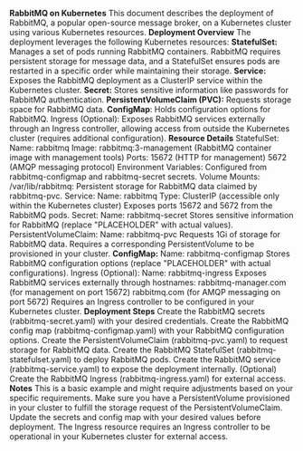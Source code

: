 **RabbitMQ on Kubernetes**
This document describes the deployment of RabbitMQ, a popular open-source message broker, on a Kubernetes cluster using various Kubernetes resources.
**Deployment Overview**
The deployment leverages the following Kubernetes resources:
**StatefulSet:** Manages a set of pods running RabbitMQ containers. RabbitMQ requires persistent storage for message data, and a StatefulSet ensures pods are restarted in a specific order while maintaining their storage.
**Service:** Exposes the RabbitMQ deployment as a ClusterIP service within the Kubernetes cluster.
**Secret:** Stores sensitive information like passwords for RabbitMQ authentication.
**PersistentVolumeClaim (PVC):** Requests storage space for RabbitMQ data.
**ConfigMap**: Holds configuration options for RabbitMQ.
Ingress (Optional): Exposes RabbitMQ services externally through an Ingress controller, allowing access from outside the Kubernetes cluster (requires additional configuration).
**Resource Details**
StatefulSet:
Name: rabbitmq
Image: rabbitmq:3-management (RabbitMQ container image with management tools)
Ports: 
15672 (HTTP for management)
5672 (AMQP messaging protocol)
Environment Variables: 
Configured from rabbitmq-configmap and rabbitmq-secret secrets.
Volume Mounts: 
/var/lib/rabbitmq: Persistent storage for RabbitMQ data claimed by rabbitmq-pvc.
Service:
Name: rabbitmq
Type: ClusterIP (accessible only within the Kubernetes cluster)
Exposes ports 15672 and 5672 from the RabbitMQ pods.
Secret:
Name: rabbitmq-secret
Stores sensitive information for RabbitMQ (replace "PLACEHOLDER" with actual values).
PersistentVolumeClaim:
Name: rabbitmq-pvc
Requests 1Gi of storage for RabbitMQ data.
Requires a corresponding PersistentVolume to be provisioned in your cluster.
**ConfigMap:**
Name: rabbitmq-configmap
Stores RabbitMQ configuration options (replace "PLACEHOLDER" with actual configurations).
Ingress (Optional):
Name: rabbitmq-ingress
Exposes RabbitMQ services externally through hostnames: 
rabbitmq-manager.com (for management on port 15672)
rabbitmq.com (for AMQP messaging on port 5672)
Requires an Ingress controller to be configured in your Kubernetes cluster.
**Deployment Steps**
Create the RabbitMQ secrets (rabbitmq-secret.yaml) with your desired credentials.
Create the RabbitMQ config map (rabbitmq-configmap.yaml) with your RabbitMQ configuration options.
Create the PersistentVolumeClaim (rabbitmq-pvc.yaml) to request storage for RabbitMQ data.
Create the RabbitMQ StatefulSet (rabbitmq-statefulset.yaml) to deploy RabbitMQ pods.
Create the RabbitMQ service (rabbitmq-service.yaml) to expose the deployment internally.
(Optional) Create the RabbitMQ Ingress (rabbitmq-ingress.yaml) for external access.
**Notes**
This is a basic example and might require adjustments based on your specific requirements.
Make sure you have a PersistentVolume provisioned in your cluster to fulfill the storage request of the PersistentVolumeClaim.
Update the secrets and config map with your desired values before deployment.
The Ingress resource requires an Ingress controller to be operational in your Kubernetes cluster for external access.
